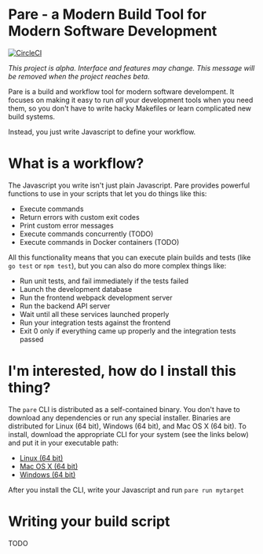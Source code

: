 # Pare - a Modern Build Tool for Modern Software Development

[![CircleCI](https://circleci.com/gh/arschles/pare.svg?style=svg)](https://circleci.com/gh/arschles/pare)

_This project is alpha. Interface and features may change. This message will be removed
when the project reaches beta._

Pare is a build and workflow tool for modern software develompent. It focuses on making it easy 
to run _all_ your development tools when you need them, so you don't have to write hacky 
Makefiles or learn complicated new build systems.

Instead, you just write Javascript to define your workflow. 

# What is a workflow?

The Javascript you write isn't just plain Javascript. Pare provides powerful functions to use in 
your scripts that let you do things like this:

- Execute commands
- Return errors with custom exit codes
- Print custom error messages
- Execute commands concurrently (TODO)
- Execute commands in Docker containers (TODO)

All this functionality means that you can execute plain builds and tests
(like `go test` or `npm test`), but you can also do more complex things like:

- Run unit tests, and fail immediately if the tests failed
- Launch the development database
- Run the frontend webpack development server
- Run the backend API server
- Wait until all these services launched properly
- Run your integration tests against the frontend
- Exit 0 only if everything came up properly and the integration tests passed

# I'm interested, how do I install this thing?

The `pare` CLI is distributed as a self-contained binary. You don't have to download any
dependencies or run any special installer. Binaries are distributed for Linux (64 bit),
Windows (64 bit), and Mac OS X (64 bit). To install, download the appropriate CLI
for your system (see the links below) and put it in your executable path:

- [Linux (64 bit)](https://storage.googleapis.com/pare-cli/pare_linux_amd64)
- [Mac OS X (64 bit)](https://storage.googleapis.com/pare-cli/pare_darwin_amd64)
- [Windows (64 bit)](https://storage.googleapis.com/pare-cli/pare_windows_amd64.exe)

After you install the CLI, write your Javascript and run `pare run mytarget`

# Writing your build script

TODO
